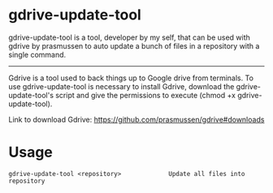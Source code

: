 # gdrive-update-tool

gdrive-update-tool is a tool, developer by my self,  that can be used with gdrive by prasmussen to auto update a bunch of files in a repository with a single command.

----------------------

Gdrive is a tool used to back things up to Google drive from terminals. To use gdrive-update-tool is necessary to install Gdrive, download the gdrive-update-tool's script and give the permissions to execute (chmod +x gdrive-update-tool).

Link to download Gdrive: https://github.com/prasmussen/gdrive#downloads

# Usage
```
gdrive-update-tool <repository>             Update all files into repository
```
